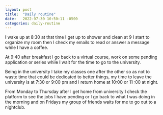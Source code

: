 ```yaml
---
layout: post
title:  "Daily routine"
date:   2022-07-30 10:50:11 -0500
categories: daily-routine
---
```


I wake up at 8:30 at that time I get up to shower and clean at 9 I start to organize my room then I check my emails to read or answer a message while I have a coffee.

At 9:40 after breakfast I go back to a virtual course, work on some pending application or series while I wait for the time to go to the university.

Being in the university I take my classes one after the other so as not to waste time that could be dedicated to better things, my time to leave the university is at 7:30 or 9:00 pm and I return home at 10:00 or 11 :00 at night.

From Monday to Thursday after I get home from university I check the platform to see the jobs I have pending or I go back to what I was doing in the morning and on Fridays my group of friends waits for me to go out to a nightclub.

<!-- Me despierto a las 8:30 a esa hora me levanto para ducharme y limpiar a las 9 empiezo a organizar mi habitación luego reviso mis correos para leer o contestar un mensaje mientras tomo un café.
A las 9:40 después del desayuno vuelvo a un curso virtual, trabajo en alguna aplicación o serie pendiente mientras espero la hora de ir a la universidad.
Estando en la universidad tomo mis clases una tras otra para no perder tiempo que podría dedicar a cosas mejores, mi hora de salir de la universidad es a las 7:30 o 9:00 pm y regreso a casa a las 10:00 o 11:00 de la noche.
De lunes a jueves después de llegar a casa de la universidad reviso la plataforma para ver los trabajos que tengo pendientes o vuelvo a lo que estaba haciendo en la mañana y los viernes mi grupo de amigos me espera para salir a una discoteca. -->